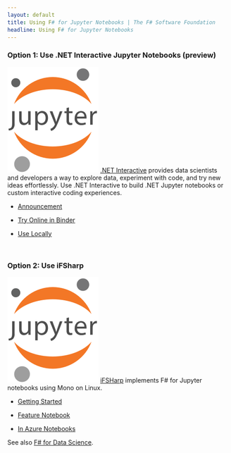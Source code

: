```yaml
---
layout: default
title: Using F# for Jupyter Notebooks | The F# Software Foundation
headline: Using F# for Jupyter Notebooks
---
```


### Option 1: Use .NET Interactive Jupyter Notebooks (preview)

![logo](/images/thumbs/jupyter.png)&nbsp;[.NET Interactive](https://github.com/dotnet/interactive/)
provides data scientists and developers a way to explore data, experiment with code, and try new ideas
effortlessly. Use .NET Interactive to build .NET Jupyter notebooks or custom interactive coding experiences.

* [Announcement](https://devblogs.microsoft.com/dotnet/net-interactive-is-here-net-notebooks-preview-2/)

* [Try Online in Binder](https://github.com/dotnet/interactive/blob/master/docs/NotebooksOnBinder.md)

* [Use Locally](https://github.com/dotnet/interactive/blob/master/docs/NotebooksLocalExperience.md)

<br />

### Option 2: Use iFSharp

![logo](/images/thumbs/jupyter.png)&nbsp;[iFSHarp](https://github.com/fsprojects/IfSharp) implements F# for Jupyter notebooks
using Mono on Linux.

* [Getting Started](https://github.com/fsprojects/IfSharp#getting-started/)

* [Feature Notebook](https://github.com/fsprojects/IfSharp/blob/master/FSharp_Jupyter_Notebooks.ipynb)

* [In Azure Notebooks](https://github.com/fsprojects/IfSharp#azure-notebooks)


See also [F# for Data Science](/guides/data-science/).

